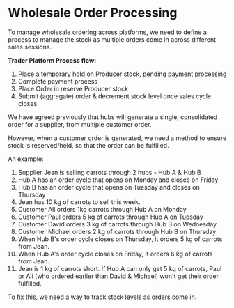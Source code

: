 # Wholesale Order Processing

To manage wholesale ordering across platforms, we need to define a process to manage the stock as multiple orders come in across different sales sessions.

**Trader Platform Process flow:**

1. Place a temporary hold on Producer stock, pending payment processing
2. Complete payment process
3. Place Order in  reserve Producer stock
4. Submit (aggregate) order & decrement stock level once sales cycle closes.

We have agreed previously that hubs will generate a single, consolidated order for a supplier, from multiple customer order.

However, when a customer order is generated, we need a method to ensure stock is reserved/held, so that the order can be fulfilled.

An example:

1. Supplier Jean is selling carrots through 2 hubs - Hub A & Hub B
2. Hub A has an order cycle that opens on Monday and closes on Friday
3. Hub B has an order cycle that opens on Tuesday and closes on Thursday
4. Jean has 10 kg of carrots to sell this week.
5. Customer Ali orders 1kg carrots through Hub A on Monday
6. Customer Paul orders 5 kg of carrots through Hub A on Tuesday
7. Customer David orders 3 kg of carrots through Hub B on Wednesday
8. Customer Michael orders 2 kg of carrots through Hub B on Thursday
9. When Hub B's order cycle closes on Thursday, it orders 5 kg of carrots from Jean.
10. When Hub A's order cycle closes on Friday, it orders 6 kg of carrots from Jean.
11. Jean is 1 kg of carrots short. If Hub A can only get 5 kg of carrots, Paul or Ali (who ordered earlier than David & Michael) won't get their order fulfilled.

To fix this, we need a way to track stock levels as orders come in.
